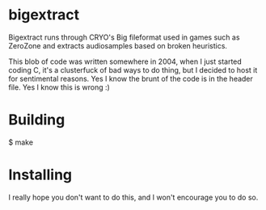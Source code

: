 bigextract
==========

Bigextract runs through CRYO's Big fileformat used in games such as ZeroZone and extracts audiosamples based on broken heuristics.

This blob of code was written somewhere in 2004, when I just started coding C, it's a clusterfuck of bad ways to do thing, but I decided to host it for sentimental reasons. Yes I know the brunt of the code is in the header file. Yes I know this is wrong :)

# Building
  $ make

# Installing
  I really hope you don't want to do this, and I won't encourage you to do so.
